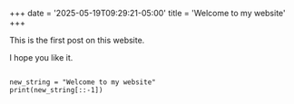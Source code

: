+++
date = '2025-05-19T09:29:21-05:00'
title = 'Welcome to my website'
+++

This is the first post on this website.

I hope you like it.

```python: invert a string

new_string = "Welcome to my website"
print(new_string[::-1])

```
